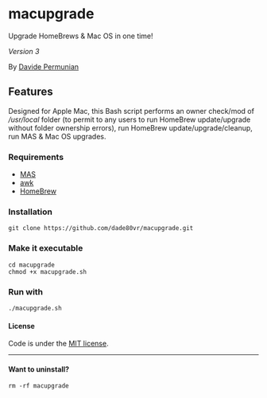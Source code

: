 # macupgrade
Upgrade HomeBrews & Mac OS in one time!

*Version 3*

By [Davide Permunian](https://github.com/dade80vr)

## Features

Designed for Apple Mac, this Bash script performs an owner check/mod of _/usr/local_ folder (to permit to any users to run HomeBrew update/upgrade without folder ownership errors), run HomeBrew update/upgrade/cleanup, run MAS & Mac OS upgrades.

### Requirements

* [MAS](https://github.com/mas-cli/mas)
* [awk](http://brewformulas.org/Awk)
* [HomeBrew](https://brew.sh/index_it.html)

### Installation

```shell
git clone https://github.com/dade80vr/macupgrade.git
```

### Make it executable

```shell
cd macupgrade
chmod +x macupgrade.sh
```

### Run with

```shell
./macupgrade.sh
```

#### License

Code is under the [MIT license](LICENSE).

---

#### Want to uninstall?

```shell
rm -rf macupgrade
```
